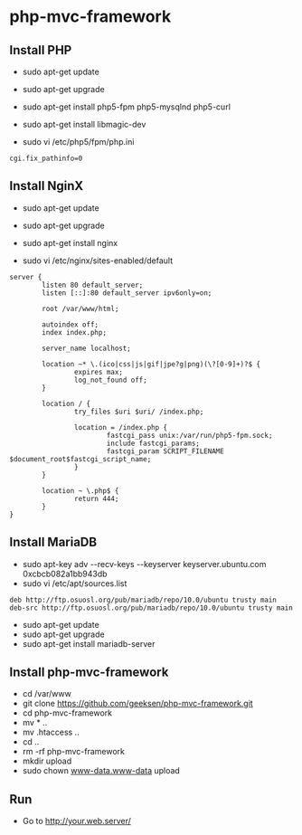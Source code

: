 php-mvc-framework
=================

Install PHP
-----------
* sudo apt-get update
* sudo apt-get upgrade
* sudo apt-get install php5-fpm php5-mysqlnd php5-curl
* sudo apt-get install libmagic-dev

* sudo vi /etc/php5/fpm/php.ini
```
cgi.fix_pathinfo=0
```

Install NginX
--------------
* sudo apt-get update
* sudo apt-get upgrade
* sudo apt-get install nginx

* sudo vi /etc/nginx/sites-enabled/default
```
server {
        listen 80 default_server;
        listen [::]:80 default_server ipv6only=on;

        root /var/www/html;
	
        autoindex off;
        index index.php;

        server_name localhost;

        location ~* \.(ico|css|js|gif|jpe?g|png)(\?[0-9]+)?$ {
                expires max;
                log_not_found off;
        }

        location / {
                try_files $uri $uri/ /index.php;

                location = /index.php {
                        fastcgi_pass unix:/var/run/php5-fpm.sock;
                        include fastcgi_params;
                        fastcgi_param SCRIPT_FILENAME $document_root$fastcgi_script_name;
                }
        }

        location ~ \.php$ {
                return 444;
        }
}
```

Install MariaDB
---------------
* sudo apt-key adv --recv-keys --keyserver keyserver.ubuntu.com 0xcbcb082a1bb943db
* sudo vi /etc/apt/sources.list
```
deb http://ftp.osuosl.org/pub/mariadb/repo/10.0/ubuntu trusty main
deb-src http://ftp.osuosl.org/pub/mariadb/repo/10.0/ubuntu trusty main
```

* sudo apt-get update
* sudo apt-get upgrade
* sudo apt-get install mariadb-server

<!--
Install HandlerSocket
---------------------
* sudo vi /etc/mysql/my.cnf
```
[mysqld]
..
handlersocket_address = 127.0.0.1
handlersocket_port = 9998
handlersocket_port_wr = 9999
```

* mysql -u root -p
* INSTALL PLUGIN handlersocket SONAME 'handlersocket.so';
* exit
* sudo /etc/init.d/mysql restart
* mysql -u root -p
* SHOW PROCESSLIST;
* exit
-->

Install php-mvc-framework
-------------------------
* cd /var/www
* git clone https://github.com/geeksen/php-mvc-framework.git
* cd php-mvc-framework
* mv * ..
* mv .htaccess ..
* cd ..
* rm -rf php-mvc-framework
* mkdir upload
* sudo chown www-data.www-data upload

Run
---
* Go to http://your.web.server/
